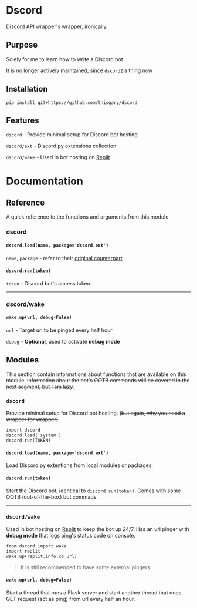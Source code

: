 # Dscord

Discord API wrapper's wrapper, ironically.

## Purpose

Solely for me to learn how to write a Discord bot

It is no longer actively maintained, since `dscord2` a thing now

## Installation

    pip install git+https://github.com/thisgary/dscord

## Features

`dscord` - Provide minimal setup for Discord bot hosting

`dscord/ext` - Discord.py extensions collection

`dscord/wake` - Used in bot hosting on [Replit](https://replit.com)

# Documentation

## Reference

A quick reference to the functions and arguments from this module.

### dscord

#### `dscord.load(name, package='dscord.ext')`

`name`, `package` - refer to their [original counterpart](https://docs.python.org/3/library/importlib.html#importlib.import_module)

#### `dscord.run(token)`

`token` - Discord bot's access token

---

### dscord/wake

#### `wake.up(url, debug=False)`

`url` - Target url to be pinged every half hour

`debug` - **Optional**, used to activate **debug mode**

## Modules

This section contain informations about functions that are available on this module. 
~~Information about the bot's OOTB commands will be covered in the next segment, but I am lazy.~~

### `dscord`

Provide minimal setup for Discord bot hosting.
~~(but again, why you need a wrapper for wrapper)~~ 

    import dscord
    dscord.load('system')
    dscord.run(TOKEN)

#### `dscord.load(name, package='dscord.ext')`

Load Discord.py extentions from local modules or packages.

#### `dscord.run(token)`

Start the Discord bot, identical to `discord.run(token)`. Comes with some OOTB (out-of-the-box) bot commads.

---

### `dscord/wake`

Used in bot hosting on [Replit](https://replit.com) to keep the bot up 24/7. 
Has an url pinger with **debug mode** that logs ping's status code on console.

    from dscord import wake
    import replit
    wake.up(replit.info.co_url)

> It is still recommended to have some external pingers

#### `wake.up(url, debug=False)`

Start a thread that runs a Flask server and start another thread that does GET request (act as ping) from url every half an hour.
